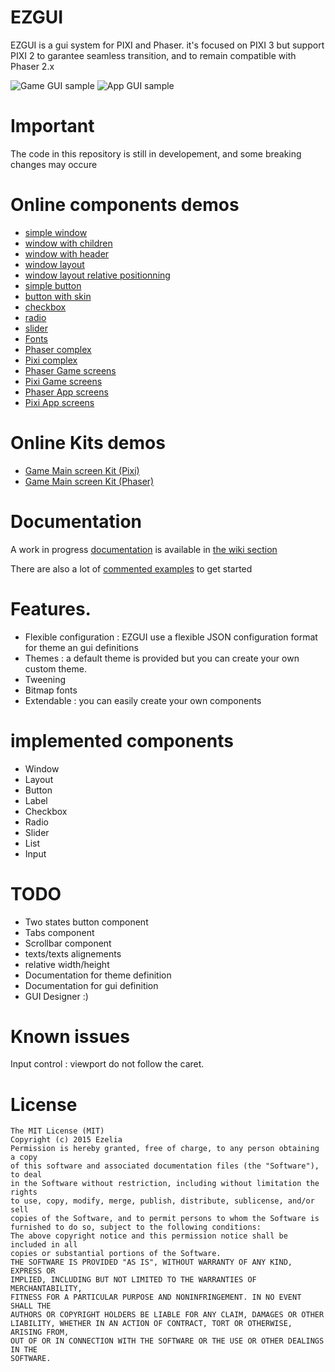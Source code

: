 ﻿EZGUI 
=====
EZGUI is a gui system for PIXI and Phaser.
it's focused on PIXI 3 but support PIXI 2 to garantee seamless transition, and to remain compatible with Phaser 2.x

![Game GUI sample](http://ezgui.ezelia.com/img/ezgui-game-optimized2.gif) ![App GUI sample](http://ezgui.ezelia.com/img/ezgui-app-optimized2.gif) 


Important 
=========
The code in this repository is still in developement, and some breaking changes may occure


Online components demos
======================= 
 * [simple window](http://ezgui.ezelia.com/examples/01-window/1-simple.html)
 * [window with children](http://ezgui.ezelia.com/examples/01-window/2-children.html)
 * [window with header](http://ezgui.ezelia.com/examples/01-window/3-header.html)
 * [window layout](http://ezgui.ezelia.com/examples/01-window/4-layout.html)
 * [window layout relative positionning](http://ezgui.ezelia.com/examples/01-window/6-layout-relative-positions.html)
 * [simple button](http://ezgui.ezelia.com/examples/02-button/1-simple.html)
 * [button with skin](http://ezgui.ezelia.com/examples/02-button/2-skin.html)
 * [checkbox](http://ezgui.ezelia.com/examples/03-checkbox/1-list.html)
 * [radio](http://ezgui.ezelia.com/examples/04-radio/1-list.html)
 * [slider](http://ezgui.ezelia.com/examples/05-slider/1-horizontal.html)
 * [Fonts](http://ezgui.ezelia.com/examples/06-fonts/01.html)
 * [Phaser complex](http://ezgui.ezelia.com/examples/Phaser/)
 * [Pixi complex](http://ezgui.ezelia.com/examples/Pixi/)
 * [Phaser Game screens](http://ezgui.ezelia.com/examples/game/phaser.html)
 * [Pixi Game screens](http://ezgui.ezelia.com/examples/game/pixi.html)
 * [Phaser App screens](http://ezgui.ezelia.com/examples/app/phaser.html)
 * [Pixi App screens](http://ezgui.ezelia.com/examples/app/pixi.html)

Online Kits demos
=================
 * [Game Main screen Kit (Pixi)](http://ezgui.ezelia.com/examples/kits/MainScreen-Pixi.html)
 * [Game Main screen Kit (Phaser)](http://ezgui.ezelia.com/examples/kits/MainScreen-Phaser.html)
 

Documentation
=============
A work in progress [documentation](https://github.com/Ezelia/EZGUI/wiki) is available in [the wiki section](https://github.com/Ezelia/EZGUI/wiki)

There are also a lot of [commented examples](https://github.com/Ezelia/EZGUI/tree/master/examples) to get started


Features.
=========
 * Flexible configuration : EZGUI use a flexible JSON configuration format for theme an gui definitions
 * Themes : a default theme is provided but you can create your own custom theme.
 * Tweening 
 * Bitmap fonts
 * Extendable : you can easily create your own components
 

implemented components
======================
 * Window 
 * Layout 
 * Button
 * Label
 * Checkbox
 * Radio
 * Slider
 * List 
 * Input



TODO 
====
 * Two states button component
 * Tabs component
 * Scrollbar component
 * texts/texts alignements 
 * relative width/height 
 * Documentation for theme definition
 * Documentation for gui definition
 * GUI Designer :)



Known issues 
============
Input control : viewport do not follow the caret.

 


License
=======

```
The MIT License (MIT)
Copyright (c) 2015 Ezelia
Permission is hereby granted, free of charge, to any person obtaining a copy
of this software and associated documentation files (the "Software"), to deal
in the Software without restriction, including without limitation the rights
to use, copy, modify, merge, publish, distribute, sublicense, and/or sell
copies of the Software, and to permit persons to whom the Software is
furnished to do so, subject to the following conditions:
The above copyright notice and this permission notice shall be included in all
copies or substantial portions of the Software.
THE SOFTWARE IS PROVIDED "AS IS", WITHOUT WARRANTY OF ANY KIND, EXPRESS OR
IMPLIED, INCLUDING BUT NOT LIMITED TO THE WARRANTIES OF MERCHANTABILITY,
FITNESS FOR A PARTICULAR PURPOSE AND NONINFRINGEMENT. IN NO EVENT SHALL THE
AUTHORS OR COPYRIGHT HOLDERS BE LIABLE FOR ANY CLAIM, DAMAGES OR OTHER
LIABILITY, WHETHER IN AN ACTION OF CONTRACT, TORT OR OTHERWISE, ARISING FROM,
OUT OF OR IN CONNECTION WITH THE SOFTWARE OR THE USE OR OTHER DEALINGS IN THE
SOFTWARE.
```